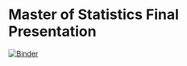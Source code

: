 # Master of Statistics Final Presentation

[![Binder](https://mybinder.org/badge_logo.svg)](https://mybinder.org/v2/gh/chjch/talk/main?filepath=%2F2021%2FMStats%2FMasterStatsFinal.ipynb)
